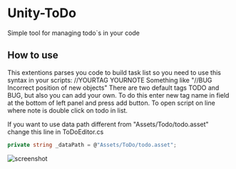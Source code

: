 # Unity-ToDo
Simple tool for managing todo`s in your code

How to use
----------
This extentions parses you code to build task list so you need to use this syntax in your scripts:
//YOURTAG YOURNOTE
Something like "//BUG Incorrect position of new objects"
There are two default tags TODO and BUG, but also you can add your own. To do this enter new tag name in field at the bottom of left panel and press add button. 
To open script on line where note is double click on todo in list.

If you want to use data path different from "Assets/Todo/todo.asset" change this line in ToDoEditor.cs

```C#
private string _dataPath = @"Assets/ToDo/todo.asset";
```

![screenshot](http://i.imgur.com/9ZtQP9M.png)

